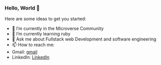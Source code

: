 ### Hello, World 👋

Here are some ideas to get you started:

- 🔭  I’m currently in the Microverse Community
- 🌱 I’m currently learning ruby
- 💬 Ask me about Fullstack web Development and software engineering
- 📫 How to reach me: 
- Gmail: [gmail](ashraffares090@gmail.com)
- LinkedIn: [LinkedIn](https://www.linkedin.com/in/fares-ashraf-382a35176/)
